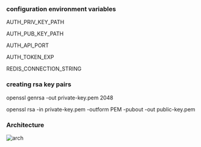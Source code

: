 ### configuration environment variables
AUTH_PRIV_KEY_PATH

AUTH_PUB_KEY_PATH

AUTH_API_PORT

AUTH_TOKEN_EXP

REDIS_CONNECTION_STRING

### creating rsa key pairs
openssl genrsa -out private-key.pem 2048

openssl rsa -in private-key.pem -outform PEM -pubout -out public-key.pem

### Architecture

![arch](https://user-images.githubusercontent.com/39852038/170098516-81fbeb1b-7043-48a7-9185-41d148932df0.png)
